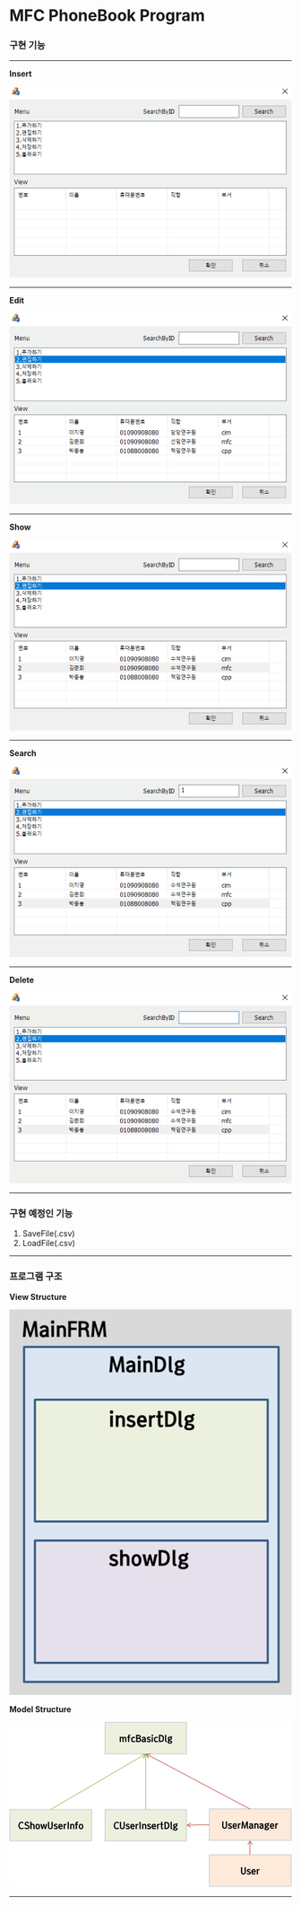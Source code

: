 # MFC PhoneBook Program

### 구현 기능
---

**Insert**

![insertFunction](./image/insertFunction.gif)

----

**Edit**

![editFunction](./image/editFunction.gif)

----

**Show**

![showFunction](./image/showFunction.gif)

----

**Search**

![searchFunction](./image/searchFunction.gif)

----

**Delete**

![deleteFunction](./image/deleteFunction.gif)

----

### 구현 예정인 기능

1. SaveFile(.csv)
2. LoadFile(.csv)


---

### 프로그램 구조

**View Structure**

![viewStructure](./image/viewStructure.png)



**Model Structure**

![ModelStructure](./image/ModelStructure.png)

---
